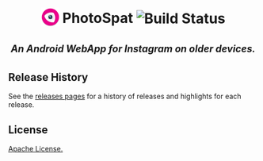 <h1 align="center">
<sub>
<img  src="https://raw.githubusercontent.com/jagarciavi/PhotoSpat/master/app/src/main/res/mipmap-hdpi/ic_launcher.png"
      height="38"
      width="38">
</sub>
PhotoSpat
<img alt="Build Status" src="https://travis-ci.org/jagarciavi/PhotoSpat.svg">
<br>
<sub><sub><h5> An Android WebApp for Instagram on older devices.</h5></sub></sub>
</h1>


<!--## Features-->

## Release History
See the [releases pages](https://github.com/jagarciavi/PhotoSpat/releases) for a history of releases and highlights for each release.

## License
[Apache License.](https://github.com/jagarciavi/PhotoSpat/blob/master/LICENSE)
